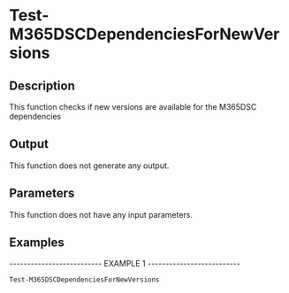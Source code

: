 ﻿# Test-M365DSCDependenciesForNewVersions

## Description

This function checks if new versions are available for the M365DSC dependencies

## Output

This function does not generate any output.

## Parameters

This function does not have any input parameters.
## Examples

-------------------------- EXAMPLE 1 --------------------------

`Test-M365DSCDependenciesForNewVersions`


